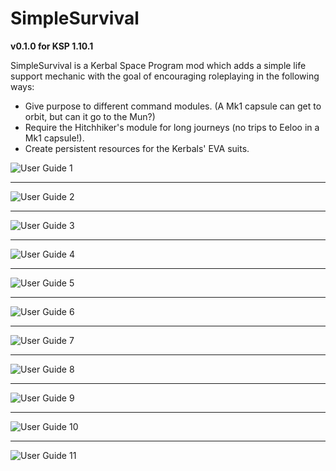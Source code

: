 # SimpleSurvival
**v0.1.0 for KSP 1.10.1**

SimpleSurvival is a Kerbal Space Program mod which adds a simple life support mechanic with the goal of encouraging roleplaying in the following ways:

- Give purpose to different command modules. (A Mk1 capsule can get to orbit, but can it go to the Mun?)
- Require the Hitchhiker's module for long journeys (no trips to Eeloo in a Mk1 capsule!).
- Create persistent resources for the Kerbals' EVA suits.

![User Guide 1](/docs/img/Slide1.PNG)

----------------------

![User Guide 2](/docs/img/Slide2.PNG)

----------------------

![User Guide 3](/docs/img/Slide3.PNG)

----------------------

![User Guide 4](/docs/img/Slide4.PNG)

----------------------

![User Guide 5](/docs/img/Slide5.PNG)

----------------------

![User Guide 6](/docs/img/Slide6.PNG)

----------------------

![User Guide 7](/docs/img/Slide7.PNG)

----------------------

![User Guide 8](/docs/img/Slide8.PNG)

----------------------

![User Guide 9](/docs/img/Slide9.PNG)

----------------------

![User Guide 10](/docs/img/Slide10.PNG)

----------------------

![User Guide 11](/docs/img/Slide11.PNG)
